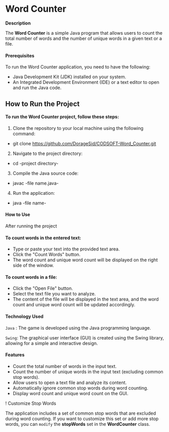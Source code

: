 # Word Counter

**Description**

The **Word Counter** is a simple Java program that allows users to count the total number of words and the number of unique words in a given text or a file.

#### Prerequisites
To run the Word Counter application, you need to have the following:

-  Java Development Kit (JDK) installed on your system.
-  An Integrated Development Environment (IDE) or a text editor to open and run the Java code.

## How to Run the Project
#### To run the Word Counter project, follow these steps:

1. Clone the repository to your local machine using the following command:
  -  git clone https://github.com/DorageSid/CODSOFT-Word_Counter.git
2. Navigate to the project directory:
  -  cd -project directory-
3. Compile the Java source code:
  -  javac -file name.java-
4. Run the application:
  -  java -file name-

#### How to Use
After running the project
#### To count words in the entered text:
-  Type or paste your text into the provided text area.
-  Click the "Count Words" button.
-  The word count and unique word count will be displayed on the right side of the window.

#### To count words in a file:
-  Click the "Open File" button.
-  Select the text file you want to analyze.
-  The content of the file will be displayed in the text area, and the word count and unique word count will be updated accordingly.


#### Technology Used
`Java` : The game is developed using the Java programming language.

`Swing`: The graphical user interface (GUI) is created using the Swing library, allowing for a simple and interactive design.

#### Features

-  Count the total number of words in the input text.
-  Count the number of unique words in the input text (excluding common stop words).
-  Allow users to open a text file and analyze its content.
-  Automatically ignore common stop words during word counting.
-  Display word count and unique word count on the GUI.

! Customize Stop Words

The application includes a set of common stop words that are excluded during word counting. If you want to customize this set or add more stop words, you can `modify`  the **stopWords** set in the **WordCounter** class.
